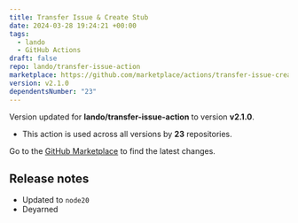 ```yaml
---
title: Transfer Issue & Create Stub
date: 2024-03-28 19:24:21 +00:00
tags:
  - lando
  - GitHub Actions
draft: false
repo: lando/transfer-issue-action
marketplace: https://github.com/marketplace/actions/transfer-issue-create-stub
version: v2.1.0
dependentsNumber: "23"
---
```



Version updated for **lando/transfer-issue-action** to version **v2.1.0**.
- This action is used across all versions by **23** repositories.

Go to the [GitHub Marketplace](https://github.com/marketplace/actions/transfer-issue-create-stub) to find the latest changes.

## Release notes

* Updated to `node20`
* Deyarned

